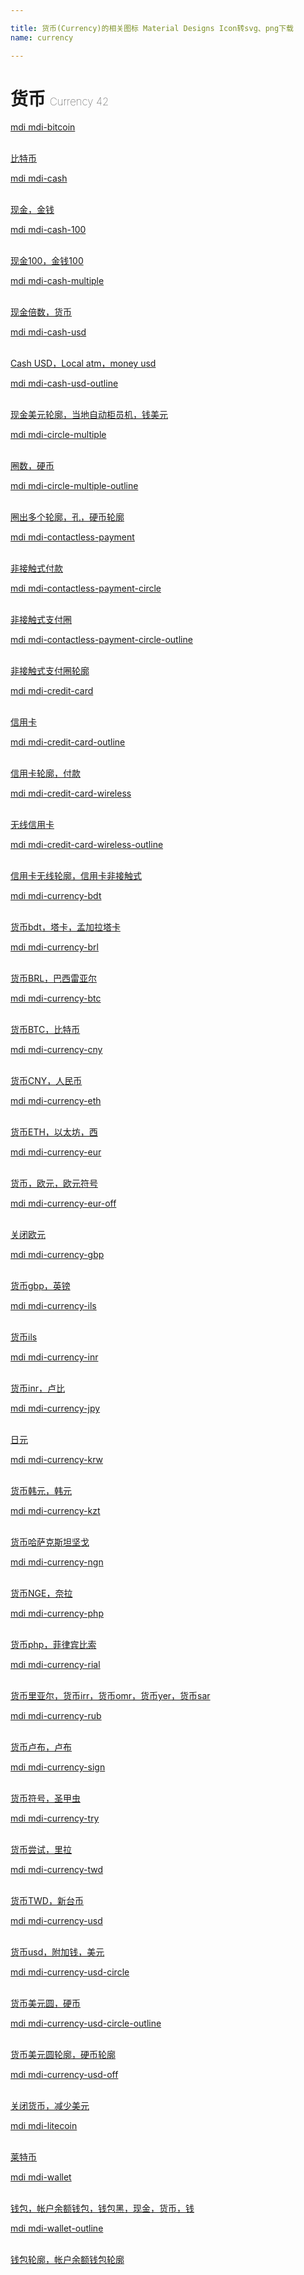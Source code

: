 ```yaml
---

title: 货币(Currency)的相关图标 Material Designs Icon转svg、png下载
name: currency

---
```


# 货币  <small style="font-size: 60%;font-weight: 100">Currency <span class="badge-secondary badge">42</span> </small>

<search tag="currency" :max="0"/>

<div class="icon-list row" id="search-show"><a href="/icon/bitcoin.html" class="icon-item col-6 col-sm-4 col-md-2"><div class="icon-item-inner"><i class="mdi mdi-bitcoin"></i><p><span>mdi mdi-bitcoin</span></p> <p><br> 比特币</p></div></a><a href="/icon/cash.html" class="icon-item col-6 col-sm-4 col-md-2"><div class="icon-item-inner"><i class="mdi mdi-cash"></i><p><span>mdi mdi-cash</span></p> <p><br> 现金，金钱</p></div></a><a href="/icon/cash-100.html" class="icon-item col-6 col-sm-4 col-md-2"><div class="icon-item-inner"><i class="mdi mdi-cash-100"></i><p><span>mdi mdi-cash-100</span></p> <p><br> 现金100，金钱100</p></div></a><a href="/icon/cash-multiple.html" class="icon-item col-6 col-sm-4 col-md-2"><div class="icon-item-inner"><i class="mdi mdi-cash-multiple"></i><p><span>mdi mdi-cash-multiple</span></p> <p><br> 现金倍数，货币</p></div></a><a href="/icon/cash-usd.html" class="icon-item col-6 col-sm-4 col-md-2"><div class="icon-item-inner"><i class="mdi mdi-cash-usd"></i><p><span>mdi mdi-cash-usd</span></p> <p><br> Cash USD，Local atm，money usd</p></div></a><a href="/icon/cash-usd-outline.html" class="icon-item col-6 col-sm-4 col-md-2"><div class="icon-item-inner"><i class="mdi mdi-cash-usd-outline"></i><p><span>mdi mdi-cash-usd-outline</span></p> <p><br> 现金美元轮廓，当地自动柜员机，钱美元</p></div></a><a href="/icon/circle-multiple.html" class="icon-item col-6 col-sm-4 col-md-2"><div class="icon-item-inner"><i class="mdi mdi-circle-multiple"></i><p><span>mdi mdi-circle-multiple</span></p> <p><br> 圈数，硬币</p></div></a><a href="/icon/circle-multiple-outline.html" class="icon-item col-6 col-sm-4 col-md-2"><div class="icon-item-inner"><i class="mdi mdi-circle-multiple-outline"></i><p><span>mdi mdi-circle-multiple-outline</span></p> <p><br> 圈出多个轮廓，孔，硬币轮廓</p></div></a><a href="/icon/contactless-payment.html" class="icon-item col-6 col-sm-4 col-md-2"><div class="icon-item-inner"><i class="mdi mdi-contactless-payment"></i><p><span>mdi mdi-contactless-payment</span></p> <p><br> 非接触式付款</p></div></a><a href="/icon/contactless-payment-circle.html" class="icon-item col-6 col-sm-4 col-md-2"><div class="icon-item-inner"><i class="mdi mdi-contactless-payment-circle"></i><p><span>mdi mdi-contactless-payment-circle</span></p> <p><br> 非接触式支付圈</p></div></a><a href="/icon/contactless-payment-circle-outline.html" class="icon-item col-6 col-sm-4 col-md-2"><div class="icon-item-inner"><i class="mdi mdi-contactless-payment-circle-outline"></i><p><span>mdi mdi-contactless-payment-circle-outline</span></p> <p><br> 非接触式支付圈轮廓</p></div></a><a href="/icon/credit-card.html" class="icon-item col-6 col-sm-4 col-md-2"><div class="icon-item-inner"><i class="mdi mdi-credit-card"></i><p><span>mdi mdi-credit-card</span></p> <p><br> 信用卡</p></div></a><a href="/icon/credit-card-outline.html" class="icon-item col-6 col-sm-4 col-md-2"><div class="icon-item-inner"><i class="mdi mdi-credit-card-outline"></i><p><span>mdi mdi-credit-card-outline</span></p> <p><br> 信用卡轮廓，付款</p></div></a><a href="/icon/credit-card-wireless.html" class="icon-item col-6 col-sm-4 col-md-2"><div class="icon-item-inner"><i class="mdi mdi-credit-card-wireless"></i><p><span>mdi mdi-credit-card-wireless</span></p> <p><br> 无线信用卡</p></div></a><a href="/icon/credit-card-wireless-outline.html" class="icon-item col-6 col-sm-4 col-md-2"><div class="icon-item-inner"><i class="mdi mdi-credit-card-wireless-outline"></i><p><span>mdi mdi-credit-card-wireless-outline</span></p> <p><br> 信用卡无线轮廓，信用卡非接触式</p></div></a><a href="/icon/currency-bdt.html" class="icon-item col-6 col-sm-4 col-md-2"><div class="icon-item-inner"><i class="mdi mdi-currency-bdt"></i><p><span>mdi mdi-currency-bdt</span></p> <p><br> 货币bdt，塔卡，孟加拉塔卡</p></div></a><a href="/icon/currency-brl.html" class="icon-item col-6 col-sm-4 col-md-2"><div class="icon-item-inner"><i class="mdi mdi-currency-brl"></i><p><span>mdi mdi-currency-brl</span></p> <p><br> 货币BRL，巴西雷亚尔</p></div></a><a href="/icon/currency-btc.html" class="icon-item col-6 col-sm-4 col-md-2"><div class="icon-item-inner"><i class="mdi mdi-currency-btc"></i><p><span>mdi mdi-currency-btc</span></p> <p><br> 货币BTC，比特币</p></div></a><a href="/icon/currency-cny.html" class="icon-item col-6 col-sm-4 col-md-2"><div class="icon-item-inner"><i class="mdi mdi-currency-cny"></i><p><span>mdi mdi-currency-cny</span></p> <p><br> 货币CNY，人民币</p></div></a><a href="/icon/currency-eth.html" class="icon-item col-6 col-sm-4 col-md-2"><div class="icon-item-inner"><i class="mdi mdi-currency-eth"></i><p><span>mdi mdi-currency-eth</span></p> <p><br> 货币ETH，以太坊，西</p></div></a><a href="/icon/currency-eur.html" class="icon-item col-6 col-sm-4 col-md-2"><div class="icon-item-inner"><i class="mdi mdi-currency-eur"></i><p><span>mdi mdi-currency-eur</span></p> <p><br> 货币，欧元，欧元符号</p></div></a><a href="/icon/currency-eur-off.html" class="icon-item col-6 col-sm-4 col-md-2"><div class="icon-item-inner"><i class="mdi mdi-currency-eur-off"></i><p><span>mdi mdi-currency-eur-off</span></p> <p><br> 关闭欧元</p></div></a><a href="/icon/currency-gbp.html" class="icon-item col-6 col-sm-4 col-md-2"><div class="icon-item-inner"><i class="mdi mdi-currency-gbp"></i><p><span>mdi mdi-currency-gbp</span></p> <p><br> 货币gbp，英镑</p></div></a><a href="/icon/currency-ils.html" class="icon-item col-6 col-sm-4 col-md-2"><div class="icon-item-inner"><i class="mdi mdi-currency-ils"></i><p><span>mdi mdi-currency-ils</span></p> <p><br> 货币ils</p></div></a><a href="/icon/currency-inr.html" class="icon-item col-6 col-sm-4 col-md-2"><div class="icon-item-inner"><i class="mdi mdi-currency-inr"></i><p><span>mdi mdi-currency-inr</span></p> <p><br> 货币inr，卢比</p></div></a><a href="/icon/currency-jpy.html" class="icon-item col-6 col-sm-4 col-md-2"><div class="icon-item-inner"><i class="mdi mdi-currency-jpy"></i><p><span>mdi mdi-currency-jpy</span></p> <p><br> 日元</p></div></a><a href="/icon/currency-krw.html" class="icon-item col-6 col-sm-4 col-md-2"><div class="icon-item-inner"><i class="mdi mdi-currency-krw"></i><p><span>mdi mdi-currency-krw</span></p> <p><br> 货币韩元，韩元</p></div></a><a href="/icon/currency-kzt.html" class="icon-item col-6 col-sm-4 col-md-2"><div class="icon-item-inner"><i class="mdi mdi-currency-kzt"></i><p><span>mdi mdi-currency-kzt</span></p> <p><br> 货币哈萨克斯坦坚戈</p></div></a><a href="/icon/currency-ngn.html" class="icon-item col-6 col-sm-4 col-md-2"><div class="icon-item-inner"><i class="mdi mdi-currency-ngn"></i><p><span>mdi mdi-currency-ngn</span></p> <p><br> 货币NGE，奈拉</p></div></a><a href="/icon/currency-php.html" class="icon-item col-6 col-sm-4 col-md-2"><div class="icon-item-inner"><i class="mdi mdi-currency-php"></i><p><span>mdi mdi-currency-php</span></p> <p><br> 货币php，菲律宾比索</p></div></a><a href="/icon/currency-rial.html" class="icon-item col-6 col-sm-4 col-md-2"><div class="icon-item-inner"><i class="mdi mdi-currency-rial"></i><p><span>mdi mdi-currency-rial</span></p> <p><br> 货币里亚尔，货币irr，货币omr，货币yer，货币sar</p></div></a><a href="/icon/currency-rub.html" class="icon-item col-6 col-sm-4 col-md-2"><div class="icon-item-inner"><i class="mdi mdi-currency-rub"></i><p><span>mdi mdi-currency-rub</span></p> <p><br> 货币卢布，卢布</p></div></a><a href="/icon/currency-sign.html" class="icon-item col-6 col-sm-4 col-md-2"><div class="icon-item-inner"><i class="mdi mdi-currency-sign"></i><p><span>mdi mdi-currency-sign</span></p> <p><br> 货币符号，圣甲虫</p></div></a><a href="/icon/currency-try.html" class="icon-item col-6 col-sm-4 col-md-2"><div class="icon-item-inner"><i class="mdi mdi-currency-try"></i><p><span>mdi mdi-currency-try</span></p> <p><br> 货币尝试，里拉</p></div></a><a href="/icon/currency-twd.html" class="icon-item col-6 col-sm-4 col-md-2"><div class="icon-item-inner"><i class="mdi mdi-currency-twd"></i><p><span>mdi mdi-currency-twd</span></p> <p><br> 货币TWD，新台币</p></div></a><a href="/icon/currency-usd.html" class="icon-item col-6 col-sm-4 col-md-2"><div class="icon-item-inner"><i class="mdi mdi-currency-usd"></i><p><span>mdi mdi-currency-usd</span></p> <p><br> 货币usd，附加钱，美元</p></div></a><a href="/icon/currency-usd-circle.html" class="icon-item col-6 col-sm-4 col-md-2"><div class="icon-item-inner"><i class="mdi mdi-currency-usd-circle"></i><p><span>mdi mdi-currency-usd-circle</span></p> <p><br> 货币美元圆，硬币</p></div></a><a href="/icon/currency-usd-circle-outline.html" class="icon-item col-6 col-sm-4 col-md-2"><div class="icon-item-inner"><i class="mdi mdi-currency-usd-circle-outline"></i><p><span>mdi mdi-currency-usd-circle-outline</span></p> <p><br> 货币美元圆轮廓，硬币轮廓</p></div></a><a href="/icon/currency-usd-off.html" class="icon-item col-6 col-sm-4 col-md-2"><div class="icon-item-inner"><i class="mdi mdi-currency-usd-off"></i><p><span>mdi mdi-currency-usd-off</span></p> <p><br> 关闭货币，减少美元</p></div></a><a href="/icon/litecoin.html" class="icon-item col-6 col-sm-4 col-md-2"><div class="icon-item-inner"><i class="mdi mdi-litecoin"></i><p><span>mdi mdi-litecoin</span></p> <p><br> 莱特币</p></div></a><a href="/icon/wallet.html" class="icon-item col-6 col-sm-4 col-md-2"><div class="icon-item-inner"><i class="mdi mdi-wallet"></i><p><span>mdi mdi-wallet</span></p> <p><br> 钱包，帐户余额钱包，钱包黑，现金，货币，钱</p></div></a><a href="/icon/wallet-outline.html" class="icon-item col-6 col-sm-4 col-md-2"><div class="icon-item-inner"><i class="mdi mdi-wallet-outline"></i><p><span>mdi mdi-wallet-outline</span></p> <p><br> 钱包轮廓，帐户余额钱包轮廓</p></div></a></div>

